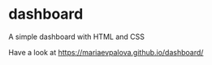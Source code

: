# dashboard
A simple dashboard with HTML and CSS

Have a look at https://mariaevpalova.github.io/dashboard/
